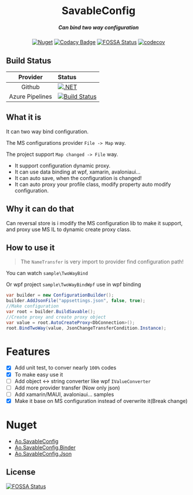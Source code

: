<div align='center' >
<h1>SavableConfig</h1>
</div>

<div align='center' >
	<h5>Can bind two way configuration</h5>
</div>

<div align='center'>

[![Nuget](https://img.shields.io/nuget/v/Ao.SavableConfig)](https://img.shields.io/nuget/v/Ao.SavableConfig)
[![Codacy Badge](https://app.codacy.com/project/badge/Grade/28d777d354ed4984ad988703b1094665)](https://www.codacy.com/gh/Cricle/Ao.SavableConfig/dashboard?utm_source=github.com&amp;utm_medium=referral&amp;utm_content=Cricle/Ao.SavableConfig&amp;utm_campaign=Badge_Grade)
[![FOSSA Status](https://app.fossa.com/api/projects/git%2Bgithub.com%2FCricle%2FAo.SavableConfig.svg?type=shield)](https://app.fossa.com/projects/git%2Bgithub.com%2FCricle%2FAo.SavableConfig?ref=badge_shield)
[![codecov](https://codecov.io/gh/Cricle/Ao.SavableConfig/branch/master/graph/badge.svg?token=VI05YYQH2w)](https://codecov.io/gh/Cricle/Ao.SavableConfig)

</div>

## Build Status

|Provider|Status|
|:-:|:-|
|Github|[![.NET](https://github.com/Cricle/Ao.SavableConfig/actions/workflows/dotnet.yml/badge.svg)](https://github.com/Cricle/Ao.SavableConfig/actions/workflows/dotnet.yml)|
|Azure Pipelines|[![Build Status](https://hcricle.visualstudio.com/Ao.SavableConfig/_apis/build/status/Cricle.Ao.SavableConfig?branchName=master)](https://hcricle.visualstudio.com/Ao.SavableConfig/_build/latest?definitionId=8&branchName=master)|

## What it is 

It can two way bind configuration.

The MS configurations provider `File -> Map` way.

The project support `Map changed -> File` way.

- It support configuration dynamic proxy.
- It can use data binding at wpf, xamarin, avaloniaui...
- It can auto save, when the configuration is changed!
- It can auto proxy your profile class, modify property auto modify configuration.

## Why it can do that

Can reversal store is i modify the MS configuration lib to make it support, and proxy use MS IL to dynamic create proxy class.

## How to use it

>The `NameTransfer` is very import to provider find configuration path!

You can watch `sample\TwoWayBind`

Or wpf project `sample\TwoWayBindWpf` use in wpf binding

```csharp
var builder = new ConfigurationBuilder();
builder.AddJsonFile("appsettings.json", false, true);
//Make configuration
var root = builder.BuildSavable();
//Create proxy and create proxy object
var value = root.AutoCreateProxy<DbConnection>();
root.BindTwoWay(value, JsonChangeTransferCondition.Instance);
```

# Features

- [x] Add unit test, to conver nearly `100%` codes
- [x] To make easy use it
- [ ] Add object <-> string converter like wpf `IValueConverter`
- [ ] Add more provider transfer (Now only json)
- [ ] Add xamarin/MAUI, avaloniaui... samples
- [x] Make it base on MS configuration instead of overwrite it(Break change)

# Nuget 

- [Ao.SavableConfig](https://www.nuget.org/packages/Ao.SavableConfig/)
- [Ao.SavableConfig.Binder](https://www.nuget.org/packages/Ao.SavableConfig.Binder/)
- [Ao.SavableConfig.Json](https://www.nuget.org/packages/Ao.SavableConfig.Json/)


## License
[![FOSSA Status](https://app.fossa.com/api/projects/git%2Bgithub.com%2FCricle%2FAo.SavableConfig.svg?type=large)](https://app.fossa.com/projects/git%2Bgithub.com%2FCricle%2FAo.SavableConfig?ref=badge_large)
